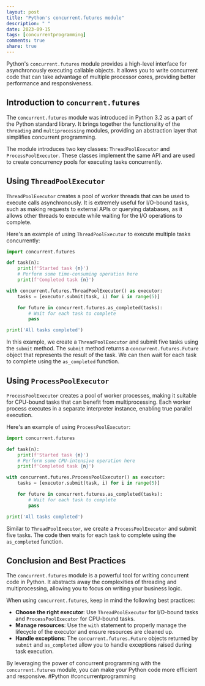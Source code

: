 ```yaml
---
layout: post
title: "Python's concurrent.futures module"
description: " "
date: 2023-09-15
tags: [concurrentprogramming]
comments: true
share: true
---
```


Python's `concurrent.futures` module provides a high-level interface for asynchronously executing callable objects. It allows you to write concurrent code that can take advantage of multiple processor cores, providing better performance and responsiveness.

## Introduction to `concurrent.futures`

The `concurrent.futures` module was introduced in Python 3.2 as a part of the Python standard library. It brings together the functionality of the `threading` and `multiprocessing` modules, providing an abstraction layer that simplifies concurrent programming.

The module introduces two key classes: `ThreadPoolExecutor` and `ProcessPoolExecutor`. These classes implement the same API and are used to create concurrency pools for executing tasks concurrently.

## Using `ThreadPoolExecutor`

`ThreadPoolExecutor` creates a pool of worker threads that can be used to execute calls asynchronously. It is extremely useful for I/O-bound tasks, such as making requests to external APIs or querying databases, as it allows other threads to execute while waiting for the I/O operations to complete.

Here's an example of using `ThreadPoolExecutor` to execute multiple tasks concurrently:

```python
import concurrent.futures

def task(n):
    print(f'Started task {n}')
    # Perform some time-consuming operation here
    print(f'Completed task {n}')

with concurrent.futures.ThreadPoolExecutor() as executor:
    tasks = [executor.submit(task, i) for i in range(5)]

    for future in concurrent.futures.as_completed(tasks):
        # Wait for each task to complete
        pass

print('All tasks completed')
```

In this example, we create a `ThreadPoolExecutor` and submit five tasks using the `submit` method. The `submit` method returns a `concurrent.futures.Future` object that represents the result of the task. We can then wait for each task to complete using the `as_completed` function.

## Using `ProcessPoolExecutor`

`ProcessPoolExecutor` creates a pool of worker processes, making it suitable for CPU-bound tasks that can benefit from multiprocessing. Each worker process executes in a separate interpreter instance, enabling true parallel execution.

Here's an example of using `ProcessPoolExecutor`:

```python
import concurrent.futures

def task(n):
    print(f'Started task {n}')
    # Perform some CPU-intensive operation here
    print(f'Completed task {n}')

with concurrent.futures.ProcessPoolExecutor() as executor:
    tasks = [executor.submit(task, i) for i in range(5)]

    for future in concurrent.futures.as_completed(tasks):
        # Wait for each task to complete
        pass

print('All tasks completed')
```

Similar to `ThreadPoolExecutor`, we create a `ProcessPoolExecutor` and submit five tasks. The code then waits for each task to complete using the `as_completed` function.

## Conclusion and Best Practices

The `concurrent.futures` module is a powerful tool for writing concurrent code in Python. It abstracts away the complexities of threading and multiprocessing, allowing you to focus on writing your business logic.

When using `concurrent.futures`, keep in mind the following best practices:
- **Choose the right executor**: Use `ThreadPoolExecutor` for I/O-bound tasks and `ProcessPoolExecutor` for CPU-bound tasks.
- **Manage resources**: Use the `with` statement to properly manage the lifecycle of the executor and ensure resources are cleaned up.
- **Handle exceptions**: The `concurrent.futures.Future` objects returned by `submit` and `as_completed` allow you to handle exceptions raised during task execution.

By leveraging the power of concurrent programming with the `concurrent.futures` module, you can make your Python code more efficient and responsive. #Python #concurrentprogramming